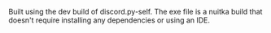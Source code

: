 Built using the dev build of discord.py-self.
The exe file is a nuitka build that doesn't require installing any dependencies or using an IDE.
